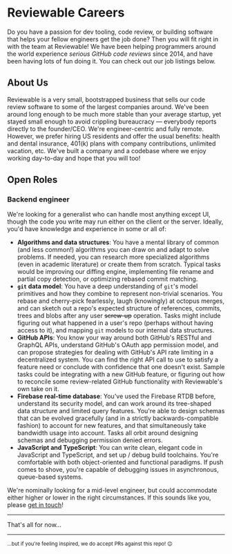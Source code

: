 # Reviewable Careers

Do you have a passion for dev tooling, code review, or building software that helps your fellow engineers get the job done? Then you will fit right in with the team at Reviewable! We have been helping programmers around the world experience *serious GitHub code reviews* since 2014, and have been having lots of fun doing it. You can check out our job listings below.

## About Us

Reviewable is a very small, bootstrapped business that sells our code review software to some of the largest companies around.  We've been around long enough to be much more stable than your average startup, yet stayed small enough to avoid crippling bureaucracy &mdash; everybody reports directly to the founder/CEO.  We're engineer-centric and fully remote.  However, we prefer hiring US residents and offer the usual benefits:  health and dental insurance, 401(k) plans with company contributions, unlimited vacation, etc.  We've built a company and a codebase where we enjoy working day-to-day and hope that you will too!

## Open Roles

### Backend engineer

We're looking for a generalist who can handle most anything except UI, though the code you write may run either on the client or the server.  Ideally, you'd have knowledge and experience in some or all of:
- **Algorithms and data structures**:  You have a mental library of common (and less common!) algorithms you can draw on and adapt to solve problems.  If needed, you can research more specialized algorithms (even in academic literature) or create them from scratch.  Typical tasks would be improving our diffing engine, implementing file rename and partial copy detection, or optimizing rebased commit matching.
- **`git` data model**:  You have a deep understanding of `git`'s model primitives and how they combine to represent non-trivial scenarios.  You rebase and cherry-pick fearlessly, laugh (knowingly) at octopus merges, and can sketch out a repo's expected structure of references, commits, trees and blobs after any user ~~screw-up~~ operation.  Tasks might include figuring out what happened in a user's repo (perhaps without having access to it), and mapping `git` models to our internal data structures.
- **GitHub APIs**:  You know your way around both GitHub's RESTful and GraphQL APIs, understand GitHub's OAuth app permission model, and can propose strategies for dealing with GitHub's API rate limiting in a decentralized system.  You can find the right API call to use to satisfy a feature need or conclude with confidence that one doesn't exist.  Sample tasks could be integrating with a new GitHub feature, or figuring out how to reconcile some review-related GitHub functionality with Reviewable's own take on it.
- **Firebase real-time database**:  You've used the Firebase RTDB before, understand its security model, and can work around its tree-shaped data structure and limited query features.  You're able to design schemas that can be evolved gracefully (and in a strictly backwards-compatible fashion) to account for new features, and that simultaneously take bandwidth usage into account.  Tasks all orbit around designing schemas and debugging permission denied errors.
- **JavaScript and TypeScript**:  You can write clean, elegant code in JavaScript and TypeScript, and set up / debug build toolchains.  You're comfortable with both object-oriented and functional paradigms.  If push comes to shove, you're capable of debugging issues in asynchronous, queue-based systems.

We're nominally looking for a mid-level engineer, but could accommodate either higher or lower in the right circumstances.  If this sounds like you, please [get in touch](mailto:piotr@reviewable.io)!

<hr/>

<!-- <p align="center">Unfortunately, we do not have any open roles at this time...</p> -->
<p>That's all for now...</p>

<hr/>

<sup>...but if you're feeling inspired, we do accept PRs against this repo! 😉</sup>
